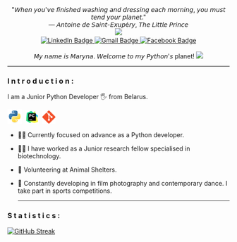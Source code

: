 <div id="header" align="center">
"𝘞𝘩𝘦𝘯 𝘺𝘰𝘶'𝘷𝘦 𝘧𝘪𝘯𝘪𝘴𝘩𝘦𝘥 𝘸𝘢𝘴𝘩𝘪𝘯𝘨 𝘢𝘯𝘥 𝘥𝘳𝘦𝘴𝘴𝘪𝘯𝘨 𝘦𝘢𝘤𝘩 𝘮𝘰𝘳𝘯𝘪𝘯𝘨, 𝘺𝘰𝘶 𝘮𝘶𝘴𝘵 𝘵𝘦𝘯𝘥 𝘺𝘰𝘶𝘳 𝘱𝘭𝘢𝘯𝘦𝘵."
<div id="header" align="center">  
― 𝘈𝘯𝘵𝘰𝘪𝘯𝘦 𝘥𝘦 𝘚𝘢𝘪𝘯𝘵-𝘌𝘹𝘶𝘱é𝘳𝘺, 𝘛𝘩𝘦 𝘓𝘪𝘵𝘵𝘭𝘦 𝘗𝘳𝘪𝘯𝘤𝘦
<div id="header" align="center">
  <img src="https://media.giphy.com/media/ptzlRfMuHaGgccUzbh/giphy.gif" width="350"/>
</div>
  
<div id="badges">
  <a href="https://www.linkedin.com/in/maryna-liaukouskaya-23bba1217/">
    <img src="https://img.shields.io/badge/LinkedIn-blue?style=for-the-badge&logo=linkedin&logoColor=white" alt="LinkedIn Badge"/>
  </a>
  <a href=""mailto:Liaukouskaya01@gmail.com">
    <img src="https://img.shields.io/badge/Gmail-red?style=for-the-badge&logo=gmail&logoColor=white" alt="Gmail Badge"/>
  </a>
  <a href="https://www.facebook.com/profile.php?id=100009702944440">
    <img src="https://img.shields.io/badge/Facebook-blue?style=for-the-badge&logo=facebook&logoColor=white" alt="Facebook Badge"/>
  </a>
</div>
<img src="https://komarev.com/ghpvc/?username=Liaukouskaya&style=flat-square&color=green" alt=""/>
<div id="header" align="center">
𝘔𝘺 𝘯𝘢𝘮𝘦 𝘪𝘴 𝘔𝘢𝘳𝘺𝘯𝘢. 𝘞𝘦𝘭𝘤𝘰𝘮𝘦 𝘵𝘰 𝘮𝘺 𝘗𝘺𝘵𝘩𝘰𝘯'𝘴 planet!
 <img src="https://media.giphy.com/media/LMt9638dO8dftAjtco/giphy.gif" width="15px"/>
</h1>
  
---
<div id="header" align="left">  
  
###  I n t r o d u c t i o n :
  
I am a Junior Python Developer :raised_hand_with_fingers_splayed: from Belarus.
 
  <div id="header" align="left"> 
  <img src="https://github.com/devicons/devicon/blob/master/icons/python/python-original.svg" title="Spring" alt="Spring" width="33" height="33"/>&nbsp;
  <img src="https://github.com/devicons/devicon/blob/master/icons/pycharm/pycharm-original.svg" title="Material UI" alt="Material UI" width="30" height="30"/>&nbsp;
  <img src="https://github.com/devicons/devicon/blob/master/icons/git/git-original.svg" title="Git" **alt="Git" width="30" height="30"/>
</div>
  
  
- :woman_technologist: Currently focused on advance as a Python developer.
  
- :woman_scientist: I have worked as a Junior research fellow specialised in biotechnology.
 
- :rabbit2: Volunteering at Animal Shelters.

- :sunflower: Constantly developing in film photography and contemporary dance. I take part in sports competitions.

  ---

###  S t a t i s t i c s :
  [![GitHub Streak](http://github-readme-streak-stats.herokuapp.com?user=Liaukouskaya&theme=dark&background=000000)](https://git.io/streak-stats)



